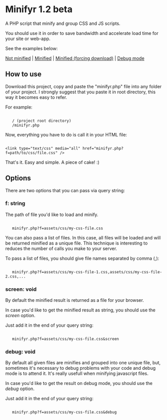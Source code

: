 # Minifyr 1.2 beta

A PHP script that minify and group CSS and JS scripts.

You should use it in order to save bandwidth and accelerate load time for your site or web-app.

See the examples below:

   [Not minified](http://awin.com.br/assets/css/icomoon.css) | 
   [Minified](http://awin.com.br/minifyr.php?f=assets/css/icomoon.css&screen) | 
   [Minified (forcing download)](http://awin.com.br/minifyr.php?f=assets/css/icomoon.css&screen) | 
   [Debug mode](http://awin.com.br/minifyr.php?f=assets/css/icomoon.css&screen&debug)

## How to use

Download this project, copy and paste the "minifyr.php" file into any folder of your project. I strongly 
suggest that you paste it in root directory, this way it becomes easy to refer.

For example:


```

   / (project root directory)
   /minifyr.php

```

Now, everything you have to do is call it in your HTML file:

```

<link type="text/css" media="all" href="minifyr.php?f=path/to/css/file.css" />

```

That's it. Easy and simple. A piece of cake! :)

## Options

There are two options that you can pass via query string:

### f: string

The path of file you'd like to load and minify.


```

   minifyr.php?f=assets/css/my-css-file.css

```

You can also pass a list of files. In this case, all files will be loaded and will be returned minified as a unique file. This technique is interesting to reduces the number of calls you make to your server.

To pass a list of files, you should give file names separated by comma (,):

```

   minifyr.php?f=assets/css/my-css-file-1.css,assets/css/my-css-file-2.css,...

```

### screen: void

By default the minified result is returned as a file for your browser.

In case you'd like to get the minified result as string, you should use the *screen* option.

Just add it in the end of your query string:


```

   minifyr.php?f=assets/css/my-css-file.css&screen

```

### debug: void

By default all given files are minifies and grouped into one unique file, but, sometimes it's necessary to debug problems with your code and debug mode is to attend it. It's really usefull when minifying javascript files.

In case you'd like to get the result on debug mode, you should use the *debug* option.

Just add it in the end of your query string:


```

   minifyr.php?f=assets/css/my-css-file.css&debug

```
